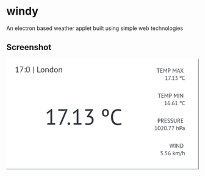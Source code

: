 # windy
An electron based weather applet built using simple web technologies

## Screenshot

![Screenshot](/static/screenshot.png?raw=true "Screeshot")

